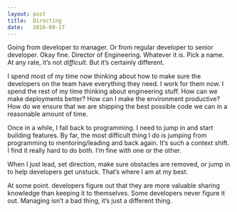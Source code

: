 ```yaml
---
layout: post
title:  Directing
date:   2016-09-17
---
```


Going from developer to manager. Or from regular developer to senior developer. Okay fine. Director of Engineering. Whatever it is. Pick a name. At any rate, it’s not *difficult*. But it’s certainly different.

<!--more-->

I spend most of my time now thinking about how to make sure the developers on the team have everything they need. I work for them now. I spend the rest of my time thinking about engineering stuff. How can we make deployments better? How can I make the environment productive? How do we ensure that we are shipping the best possible code we can in a reasonable amount of time.

Once in a while, I fall back to programming. I need to jump in and start building features. By far, the most difficult thing I do is jumping from programming to mentoring/leading and back again. It’s such a context shift. I find it really hard to do both. I’m fine with one or the other.

When I just lead, set direction, make sure obstacles are removed, or jump in to help developers get unstuck. That’s where I am at my best.

At some point. developers figure out that they are more valuable sharing knowledge than keeping it to themselves. Some developers never figure it out. Managing isn’t a bad thing, it’s just a different thing.
